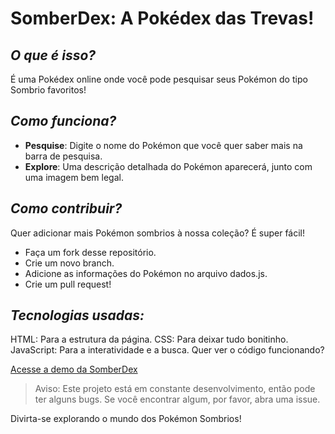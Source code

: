 # SomberDex: A Pokédex das Trevas!

## **_O que é isso?_**

É uma Pokédex online onde você pode pesquisar seus Pokémon do tipo Sombrio favoritos!

## **_Como funciona?_**

- **Pesquise**: Digite o nome do Pokémon que você quer saber mais na barra de pesquisa.
- **Explore**: Uma descrição detalhada do Pokémon aparecerá, junto com uma imagem bem legal.

## **_Como contribuir?_**

Quer adicionar mais Pokémon sombrios à nossa coleção? É super fácil!

- Faça um fork desse repositório.
- Crie um novo branch.
- Adicione as informações do Pokémon no arquivo dados.js.
- Crie um pull request!
## **_Tecnologias usadas:_**

HTML: Para a estrutura da página.
CSS: Para deixar tudo bonitinho.
JavaScript: Para a interatividade e a busca.
Quer ver o código funcionando?

[Acesse a demo da SomberDex](https://somber-dex.vercel.app)

> Aviso: Este projeto está em constante desenvolvimento, então pode ter alguns bugs. Se você encontrar algum, por favor, abra uma issue.

Divirta-se explorando o mundo dos Pokémon Sombrios!
